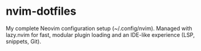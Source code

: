 # nvim-dotfiles
My complete Neovim configuration setup (~/.config/nvim). Managed with lazy.nvim for fast, modular plugin loading and an IDE-like experience (LSP, snippets, Git).
